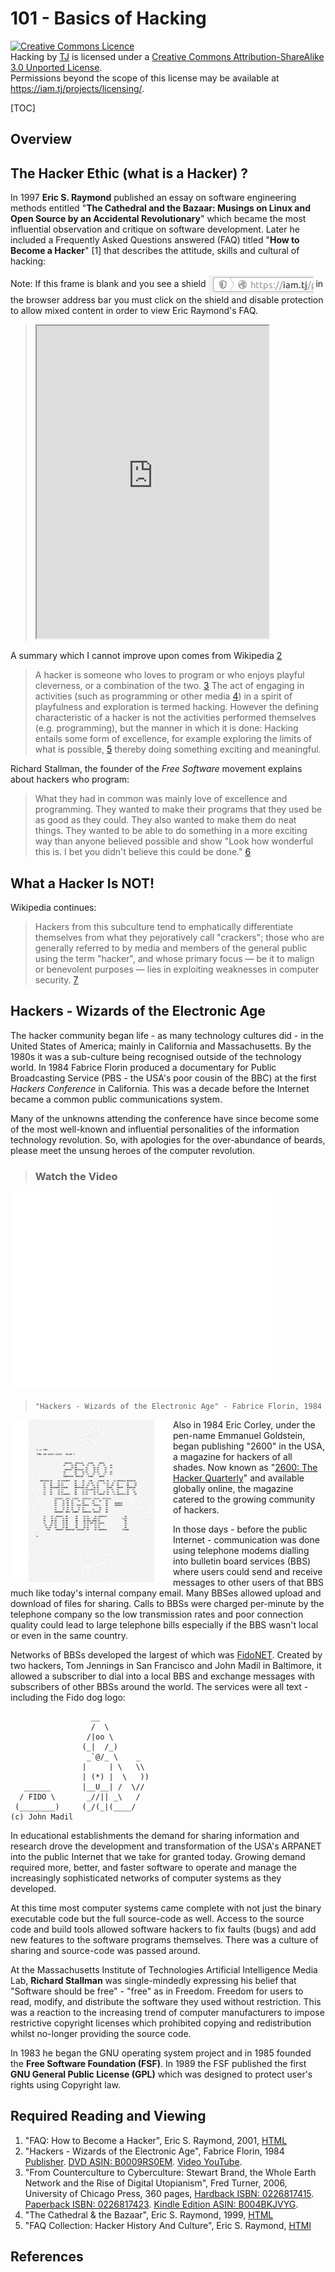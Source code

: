 # 101 - Basics of Hacking

<a rel="license" href="http://creativecommons.org/licenses/by-sa/3.0/deed.en_GB"><img alt="Creative Commons Licence" style="border-width:0" src="http://i.creativecommons.org/l/by-sa/3.0/80x15.png" /></a><br /><span xmlns:dct="http://purl.org/dc/terms/" property="dct:title">Hacking</span> by <a xmlns:cc="http://creativecommons.org/ns#" href="https://iam.tj/projects/hacking" property="cc:attributionName" rel="cc:attributionURL">TJ</a> is licensed under a <a rel="license" href="http://creativecommons.org/licenses/by-sa/3.0/deed.en_GB">Creative Commons Attribution-ShareAlike 3.0 Unported License</a>.<br />Permissions beyond the scope of this license may be available at <a xmlns:cc="http://creativecommons.org/ns#" href="https://iam.tj/projects/licensing/" rel="cc:morePermissions">https://iam.tj/projects/licensing/</a>.

[TOC]

## Overview

## The Hacker Ethic (what is a Hacker) ?

In 1997 **Eric S. Raymond** published an essay on software engineering methods entitled "**The Cathedral and the Bazaar: Musings on Linux and Open Source by an Accidental Revolutionary**" which became the most influential observation and critique on software development. Later he included a Frequently Asked Questions answered (FAQ) titled "**How to Become a Hacker**" [1] that describes the attitude, skills and cultural of hacking:

Note: If this frame is blank and you see a shield <img style="vertical-align:middle" src="../resources/firefox-mixed-content-shield.jpg" title="Firefox blocking mixed content shield"/> in the browser address bar you must click on the shield and disable protection to allow mixed content in order to view Eric Raymond's FAQ.
> <iframe width="80%" height="500pt" src="http://www.catb.org/~esr/faqs/hacker-howto.html#what_is" allowfullscreen></iframe>


A summary which I cannot improve upon comes from Wikipedia [2]

>A hacker is someone who loves to program or who enjoys playful cleverness, or a combination of the two. [3] The act of engaging in activities (such as programming or other media [4]) in a spirit of playfulness and exploration is termed hacking. However the defining characteristic of a hacker is not the activities performed themselves (e.g. programming), but the manner in which it is done: Hacking entails some form of excellence, for example exploring the limits of what is possible, [5] thereby doing something exciting and meaningful.

Richard Stallman, the founder of the *Free Software* movement explains about hackers who program:

>What they had in common was mainly love of excellence and programming. They wanted to make their programs that they used be as good as they could. They also wanted to make them do neat things. They wanted to be able to do something in a more exciting way than anyone believed possible and show "Look how wonderful this is. I bet you didn't believe this could be done." [6]

## What a Hacker Is NOT!

Wikipedia continues:

>Hackers from this subculture tend to emphatically differentiate themselves from what they pejoratively call "crackers"; those who are generally referred to by media and members of the general public using the term "hacker", and whose primary focus — be it to malign or benevolent purposes — lies in exploiting weaknesses in computer security. [7]

## Hackers - Wizards of the Electronic Age

The hacker community began life - as many technology cultures did - in the United States of America; mainly in California and Massachusetts. By the 1980s it was a sub-culture being recognised outside of the technology world. In 1984 Fabrice Florin produced a documentary for Public Broadcasting Service (PBS - the USA's poor cousin of the BBC) at the first *Hackers Conference* in California. This was a decade before the Internet became a common public communications system.

Many of the unknowns attending the conference have since become some of the most well-known and influential personalities of the information technology revolution. So, with apologies for the over-abundance of beards, please meet the unsung heroes of the computer revolution.

> ### Watch the Video
<iframe width="420" height="315" src="//www.youtube.com/embed/bl_1OybdteY?rel=0" frameborder="0" allowfullscreen></iframe>

> ```"Hackers - Wizards of the Electronic Age" - Fabrice Florin, 1984```

<img style="float:left" src="../resources/2600-volume_1-number_1.jpg" title="2600 Volume 1 Number 1"/>Also in 1984 Eric Corley, under the pen-name Emmanuel Goldstein, began publishing "2600" in the USA, a magazine for hackers of all shades. Now known as "[2600: The Hacker Quarterly](http://www.2600.com/)" and available globally online, the magazine catered to the growing community of hackers.

In those days - before the public Internet - communication was done using telephone modems dialling into bulletin board services (BBS) where users could send and receive messages to other users of that BBS much like today's internal company email. Many BBSes allowed upload and download of files for sharing. Calls to BBSs were charged per-minute by the telephone company so the low transmission rates and poor connection quality could lead to large telephone bills especially if the BBS wasn't local or even in the same country.

Networks of BBSs developed the largest of which was [FidoNET](http://en.wikipedia.org/wiki/FidoNet). Created by two hackers, Tom Jennings in San Francisco and John Madil in Baltimore, it allowed a subscriber to dial into a local BBS and exchange messages with subscribers of other BBSs around the world. The services were all text - including the Fido dog logo:
```
                  __
                  /  \
                 /|oo \
                (_|  /_)
                 _`@/_ \    _
                |     | \   \\
                | (*) |  \   )) 
   ______       |__U__| /  \//
  / FIDO \       _//|| _\   /
 (________)     (_/(_|(____/
(c) John Madil
```
In educational establishments the demand for sharing information and research drove the development and transformation of the USA's ARPANET into the public Internet that we take for granted today. Growing demand required more, better, and faster software to operate and manage the increasingly sophisticated networks of computer systems as they developed.

At this time most computer systems came complete with not just the binary executable code but the full source-code as well. Access to the source code and build tools allowed software hackers to fix faults (bugs) and add new features to the software programs themselves. There was a culture of sharing and source-code was passed around.

At the Massachusetts Institute of Technologies Artificial Intelligence Media Lab, **Richard Stallman** was single-mindedly expressing his belief that "Software should be free" - "free" as in Freedom. Freedom for users to read, modify, and distribute the software they used without restriction. This was a reaction to the increasing trend of computer manufacturers to impose restrictive copyright licenses which prohibited copying and redistribution whilst no-longer providing the source code.

In 1983 he began the GNU operating system project and in 1985 founded the **Free Software Foundation (FSF)**. In 1989 the FSF published the first **GNU General Public License (GPL)** which was designed to protect user's rights using Copyright law.

## Required Reading and Viewing


 1. "FAQ: How to Become a Hacker", Eric S. Raymond, 2001, [HTML](http://www.catb.org/~esr/faqs/hacker-howto.html) 
 2. "Hackers - Wizards of the Electronic Age", Fabrice Florin, 1984 [Publisher](http://www.handtap.com/hackers/). [DVD ASIN: B0009RS0EM](http://www.amazon.com/exec/obidos/tg/detail/-/B0009RS0EM/ref=hackersvideo/). [Video YouTube](https://www.youtube.com/watch?v=bl_1OybdteY).
 3. "From Counterculture to Cyberculture: Stewart Brand, the Whole Earth Network and the Rise of Digital Utopianism", Fred Turner, 2006, University of Chicago Press, 360 pages, [Hardback ISBN: 0226817415](http://www.amazon.co.uk/gp/product/0226817415?ie=UTF8&creativeASIN=0226817415&linkCode=xm2&tag=iam_tj-21). [Paperback ISBN: 0226817423](http://www.amazon.co.uk/gp/product/0226817423?ie=UTF8&creativeASIN=0226817423&linkCode=xm2&tag=iam_tj-21). [Kindle Edition ASIN: B004BKJVYG](http://www.amazon.co.uk/From-Counterculture-Cyberculture-Utopianism-ebook/dp/B004BKJVYG/ref=dp_kinw_strp_1&linkCode=xm2&tag=iam_tj-21).
 4. "The Cathedral & the Bazaar", Eric S. Raymond, 1999, [HTML](http://www.catb.org/esr/writings/homesteading/)
 5. "FAQ Collection: Hacker History And Culture", Eric S. Raymond, [HTMl](http://www.catb.org/esr/faqs/)

## References


[2]: http://en.wikipedia.org/wiki/Hacker_%28programmer_subculture%29 "Hacker (programmer subculture)"
[3]: http://www.gnu.org/gnu/thegnuproject.html "The GNU Project"
[4]: http://www.gnu.org/philosophy/rms-hack.html "The Hacker Community and Ethics: An Interview with Richard M. Stallman, 2002"
[5]: http://stallman.org/articles/on-hacking.html "On Hacking - Richard Stallman"
[6]: http://www.handtap.com/hackers/  "Hackers - Wizards of the Electronic Age. Video/TV/DVD. 1985"
[7]: http://catb.org/~esr/faqs/hacker-howto.html "Eric Raymond - How to Become a Hacker"